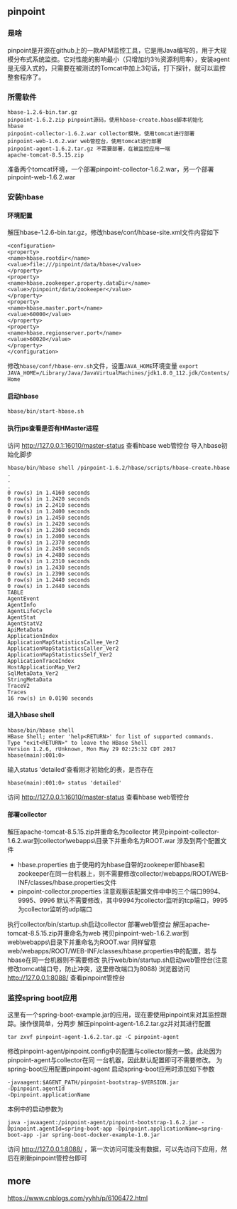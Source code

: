 ## pinpoint

### 是啥

pinpoint是开源在github上的一款APM监控工具，它是用Java编写的，用于大规模分布式系统监控。它对性能的影响最小（只增加约3％资源利用率），安装agent是无侵入式的，只需要在被测试的Tomcat中加上3句话，打下探针，就可以监控整套程序了。

### 所需软件
```
hbase-1.2.6-bin.tar.gz
pinpoint-1.6.2.zip pinpoint源码，使用hbase-create.hbase脚本初始化
hbase
pinpoint-collector-1.6.2.war collector模块，使用tomcat进行部署
pinpoint-web-1.6.2.war web管控台，使用tomcat进行部署
pinpoint-agent-1.6.2.tar.gz 不需要部署，在被监控应用一端
apache-tomcat-8.5.15.zip
```
准备两个tomcat环境，一个部署pinpoint-collector-1.6.2.war，另一个部署pinpoint-web-1.6.2.war
### 安装hbase
#### 环境配置
解压hbase-1.2.6-bin.tar.gz，修改hbase/conf/hbase-site.xml文件内容如下
```
<configuration>
<property>
<name>hbase.rootdir</name>
<value>file:///pinpoint/data/hbase</value>
</property>
<property>
<name>hbase.zookeeper.property.dataDir</name>
<value>/pinpoint/data/zookeeper</value>
</property>
<property>
<name>hbase.master.port</name>
<value>60000</value>
</property>
<property>
<name>hbase.regionserver.port</name>
<value>60020</value>
</property>
</configuration>
```
修改`hbase/conf/hbase-env.sh`文件，设置`JAVA_HOME`环境变量
`export JAVA_HOME=/Library/Java/JavaVirtualMachines/jdk1.8.0_112.jdk/Contents/Home`
#### 启动hbase
`hbase/bin/start-hbase.sh`
#### 执行jps查看是否有HMaster进程
访问 http://127.0.0.1:16010/master-status 查看hbase web管控台
导入hbase初始化脚步
```
hbase/bin/hbase shell /pinpoint-1.6.2/hbase/scripts/hbase-create.hbase
.
.
.
0 row(s) in 1.4160 seconds
0 row(s) in 1.2420 seconds
0 row(s) in 2.2410 seconds
0 row(s) in 1.2400 seconds
0 row(s) in 1.2450 seconds
0 row(s) in 1.2420 seconds
0 row(s) in 1.2360 seconds
0 row(s) in 1.2400 seconds
0 row(s) in 1.2370 seconds
0 row(s) in 2.2450 seconds
0 row(s) in 4.2480 seconds
0 row(s) in 1.2310 seconds
0 row(s) in 1.2430 seconds
0 row(s) in 1.2390 seconds
0 row(s) in 1.2440 seconds
0 row(s) in 1.2440 seconds
TABLE
AgentEvent
AgentInfo
AgentLifeCycle
AgentStat
AgentStatV2
ApiMetaData
ApplicationIndex
ApplicationMapStatisticsCallee_Ver2
ApplicationMapStatisticsCaller_Ver2
ApplicationMapStatisticsSelf_Ver2
ApplicationTraceIndex
HostApplicationMap_Ver2
SqlMetaData_Ver2
StringMetaData
TraceV2
Traces
16 row(s) in 0.0190 seconds
```
#### 进入hbase shell
```
hbase/bin/hbase shell
HBase Shell; enter 'help<RETURN>' for list of supported commands.
Type "exit<RETURN>" to leave the HBase Shell
Version 1.2.6, rUnknown, Mon May 29 02:25:32 CDT 2017
hbase(main):001:0>
```
输入status 'detailed'查看刚才初始化的表，是否存在
```
hbase(main):001:0> status 'detailed'
```
访问 http://127.0.0.1:16010/master-status 查看hbase web管控台

#### 部署collector
解压apache-tomcat-8.5.15.zip并重命名为collector
拷贝pinpoint-collector-1.6.2.war到collector\webapps\目录下并重命名为ROOT.war
涉及到两个配置文件
+ hbase.properties
由于使用的为hbase自带的zookeeper即hbase和zookeeper在同一台机器上，则不需要修改collector/webapps/ROOT/WEB-INF/classes/hbase.properties文件
+ pinpoint-collector.properties
注意观察该配置文件中中的三个端口9994、9995、9996 默认不需要修改，其中9994为collector监听的tcp端口，9995为collector监听的udp端口

执行collector/bin/startup.sh启动collector
部署web管控台
解压apache-tomcat-8.5.15.zip并重命名为web
拷贝pinpoint-web-1.6.2.war到web\webapps\目录下并重命名为ROOT.war
同样留意web/webapps/ROOT/WEB-INF/classes/hbase.properties中的配置，若与hbase在同一台机器则不需要修改
执行web/bin/startup.sh启动web管控台(注意修改tomcat端口号，防止冲突，这里修改端口为8088)
浏览器访问 http://127.0.0.1:8088/ 查看pinpoint管控台
### 监控spring boot应用

这里有一个spring-boot-example.jar的应用，现在要使用pinpoint来对其监控跟踪。操作很简单，分两步
解压pinpoint-agent-1.6.2.tar.gz并对其进行配置
```
tar zxvf pinpoint-agent-1.6.2.tar.gz -C pinpoint-agent
```
修改pinpoint-agent/pinpoint.config中的配置与collector服务一致。此处因为pinpoint-agent与collector在同
一台机器，因此默认配置即可不需要修改。
为spring-boot应用配置pinpoint-agent
启动spring-boot应用时添加如下参数
```
-javaagent:$AGENT_PATH/pinpoint-bootstrap-$VERSION.jar
-Dpinpoint.agentId
-Dpinpoint.applicationName
```
本例中的启动参数为
```
java -javaagent:/pinpoint-agent/pinpoint-bootstrap-1.6.2.jar -Dpinpoint.agentId=spring-boot-app -Dpinpoint.applicationName=spring-boot-app -jar spring-boot-docker-example-1.0.jar
```
访问 http://127.0.0.1:8088/ ，第一次访问可能没有数据，可以先访问下应用，然后在刷新pinpoint管控台即可

## more

https://www.cnblogs.com/yyhh/p/6106472.html